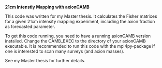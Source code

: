 ****21cm Intenstiy Mapping with axionCAMB****

This code was written for my Master thesis. It calculates the Fisher matrices for a given 21cm intensity mapping experiment, including the axion fraction as forecasted parameter.

To get this code running, you need to have a running axionCAMB version installed. Change the CAMB_EXEC to the directory of your axionCAMB executable. 
It is recommended to run this code with the mpi4py-package if one is interested to scan many surveys (and axion masses). 

See my Master thesis for further details. 




 
